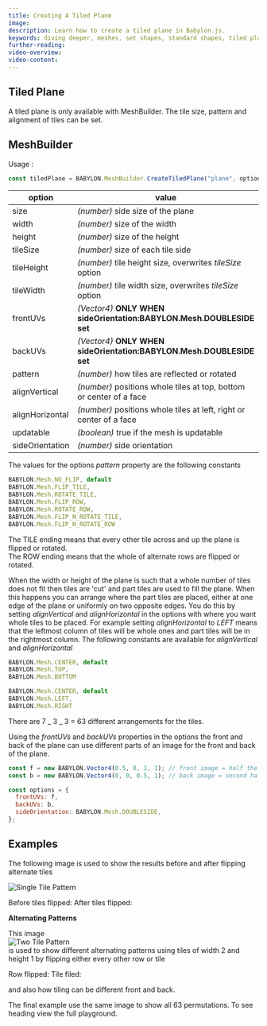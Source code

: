 ```yaml
---
title: Creating A Tiled Plane
image:
description: Learn how to create a tiled plane in Babylon.js.
keywords: diving deeper, meshes, set shapes, standard shapes, tiled plane
further-reading:
video-overview:
video-content:
---
```


## Tiled Plane

A tiled plane is only available with MeshBuilder. The tile size, pattern and alignment of tiles can be set.

## MeshBuilder

Usage :

```javascript
const tiledPlane = BABYLON.MeshBuilder.CreateTiledPlane("plane", options, scene); //scene is optional and defaults to the current scene
```

| option          | value                                                                 | default value     |
| --------------- | --------------------------------------------------------------------- | ----------------- |
| size            | _(number)_ side size of the plane                                     | 1                 |
| width           | _(number)_ size of the width                                          | size              |
| height          | _(number)_ size of the height                                         | size              |
| tileSize        | _(number)_ size of each tile side                                     | 1                 |
| tileHeight      | _(number)_ tile height size, overwrites _tileSize_ option             | tileSize          |
| tileWidth       | _(number)_ tile width size, overwrites _tileSize_ option              | tileSize          |
| frontUVs        | _(Vector4)_ **ONLY WHEN sideOrientation:BABYLON.Mesh.DOUBLESIDE set** | Vector4(0,0, 1,1) |
| backUVs         | _(Vector4)_ **ONLY WHEN sideOrientation:BABYLON.Mesh.DOUBLESIDE set** | Vector4(0,0, 1,1) |
| pattern         | _(number)_ how tiles are reflected or rotated                         | NO_FLIP           |
| alignVertical   | _(number)_ positions whole tiles at top, bottom or center of a face   | CENTER            |
| alignHorizontal | _(number)_ positions whole tiles at left, right or center of a face   | CENTER            |
| updatable       | _(boolean)_ true if the mesh is updatable                             | false             |
| sideOrientation | _(number)_ side orientation                                           | DEFAULTSIDE       |

The values for the options _pattern_ property are the following constants

```javascript
BABYLON.Mesh.NO_FLIP, default
BABYLON.Mesh.FLIP_TILE,
BABYLON.Mesh.ROTATE_TILE,
BABYLON.Mesh.FLIP_ROW,
BABYLON.Mesh.ROTATE_ROW,
BABYLON.Mesh.FLIP_N_ROTATE_TILE,
BABYLON.Mesh.FLIP_N_ROTATE_ROW
```

The TILE ending means that every other tile across and up the plane is flipped or rotated.  
The ROW ending means that the whole of alternate rows are flipped or rotated.

When the width or height of the plane is such that a whole number of tiles does not fit then tiles are 'cut' and part tiles are used to fill the plane. When this happens you can arrange where the part tiles are placed, either at one edge of the plane or uniformly on two opposite edges. You do this by setting _alignVertical_ and _alignHorizontal_ in the options with where you want whole tiles to be placed. For example setting _alignHorizontal_ to _LEFT_ means that the leftmost column of tiles will be whole ones and part tiles will be in the rightmost column. The following constants are available for _alignVertical_ and _alignHorizontal_

```javascript
BABYLON.Mesh.CENTER, default
BABYLON.Mesh.TOP,
BABYLON.Mesh.BOTTOM
```

```javascript
BABYLON.Mesh.CENTER, default
BABYLON.Mesh.LEFT,
BABYLON.Mesh.RIGHT
```

There are 7 _ 3 _ 3 = 63 different arrangements for the tiles.

Using the _frontUVs_ and _backUVs_ properties in the options the front and back of the plane can use different parts of an image for the front and back of the plane.

```javascript
const f = new BABYLON.Vector4(0.5, 0, 1, 1); // front image = half the whole image along the width
const b = new BABYLON.Vector4(0, 0, 0.5, 1); // back image = second half along the width

const options = {
  frontUVs: f,
  backUVs: b,
  sideOrientation: BABYLON.Mesh.DOUBLESIDE,
};
```

## Examples

The following image is used to show the results before and after flipping alternate tiles

![Single Tile Pattern](/img/how_to/Mesh/lavatile.jpg)

Before tiles flipped: <Playground id="#XR696D" title="Create a Tiled Plane With Before Tiles Flipped" description="Simple example of creating a tiled plane with before tiles flipped."/>
After tiles flipped: <Playground id="#XR696D#1" title="Create a Tiled Plane With After Tiles Flipped" description="Simple example of creating a tiled plane with after tiles flipped."/>

**Alternating Patterns**

This image  
![Two Tile Pattern](/img/how_to/Mesh/tiles2.jpg)  
is used to show different alternating patterns using tiles of width 2 and height 1 by flipping either every other row or tile

Row flipped: <Playground id="#XR696D#3" title="Create a Tiled Plane With Row Flipped" description="Simple example of creating a tiled plane with row flipped."/>
Tile filed: <Playground id="#XR696D#4" title="Create a Tiled Plane With Tile Filed" description="Simple example of creating a tiled plane with tile filed."/>

and also how tiling can be different front and back.

<Playground id="#XR696D#2" title="Create a Tiled Plane With Different Tiling Front And Back" description="Simple example of creating a tiled plane with different tiling front and back."/>

The final example use the same image to show all 63 permutations. To see heading view the full playground.
<Playground id="#XR696D#5" title="Create a Tiled Plane With 63 Different Permutations" description="Simple example of creating a tiled plane with 63 different permutations."/>
